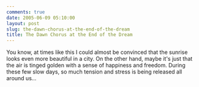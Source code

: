 ```yaml
---
comments: true
date: 2005-06-09 05:10:00
layout: post
slug: the-dawn-chorus-at-the-end-of-the-dream
title: The Dawn Chorus at the End of the Dream
---
```


You know, at times like this I could almost be convinced that the sunrise looks even more beautiful in a city.  On the other hand, maybe it's just that the air is tinged golden with a sense of happiness and freedom.  During these few slow days, so much tension and stress is being released all around us...
